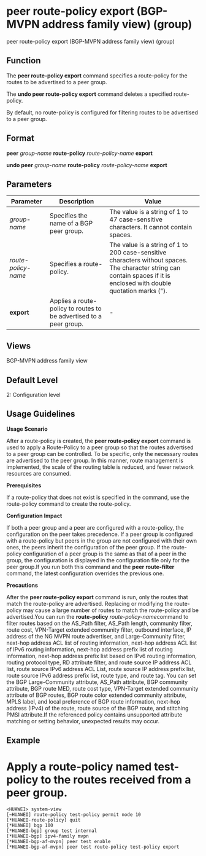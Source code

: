 peer route-policy export (BGP-MVPN address family view) (group)
===============================================================

peer route-policy export (BGP-MVPN address family view) (group)

Function
--------



The **peer route-policy export** command specifies a route-policy for the routes to be advertised to a peer group.

The **undo peer route-policy export** command deletes a specified route-policy.



By default, no route-policy is configured for filtering routes to be advertised to a peer group.


Format
------

**peer** *group-name* **route-policy** *route-policy-name* **export**

**undo peer** *group-name* **route-policy** *route-policy-name* **export**


Parameters
----------

| Parameter | Description | Value |
| --- | --- | --- |
| *group-name* | Specifies the name of a BGP peer group. | The value is a string of 1 to 47 case-sensitive characters. It cannot contain spaces. |
| *route-policy-name* | Specifies a route-policy. | The value is a string of 1 to 200 case-sensitive characters without spaces. The character string can contain spaces if it is enclosed with double quotation marks ("). |
| **export** | Applies a route-policy to routes to be advertised to a peer group. | - |



Views
-----

BGP-MVPN address family view


Default Level
-------------

2: Configuration level


Usage Guidelines
----------------

**Usage Scenario**

After a route-policy is created, the **peer route-policy export** command is used to apply a Route-Policy to a peer group so that the routes advertised to a peer group can be controlled. To be specific, only the necessary routes are advertised to the peer group. In this manner, route management is implemented, the scale of the routing table is reduced, and fewer network resources are consumed.

**Prerequisites**

If a route-policy that does not exist is specified in the command, use the route-policy command to create the route-policy.

**Configuration Impact**

If both a peer group and a peer are configured with a route-policy, the configuration on the peer takes precedence. If a peer group is configured with a route-policy but peers in the group are not configured with their own ones, the peers inherit the configuration of the peer group. If the route-policy configuration of a peer group is the same as that of a peer in the group, the configuration is displayed in the configuration file only for the peer group.If you run both this command and the **peer route-filter** command, the latest configuration overrides the previous one.

**Precautions**

After the **peer route-policy export** command is run, only the routes that match the route-policy are advertised. Replacing or modifying the route-policy may cause a large number of routes to match the route-policy and be advertised.You can run the **route-policy** *route-policy-name*command to filter routes based on the AS\_Path filter, AS\_Path length, community filter, route cost, VPN-Target extended community filter, outbound interface, IP address of the NG MVPN route advertiser, and Large-Community filter, next-hop address ACL list of routing information, next-hop address ACL list of IPv6 routing information, next-hop address prefix list of routing information, next-hop address prefix list based on IPv6 routing information, routing protocol type, RD attribute filter, and route source IP address ACL list, route source IPv6 address ACL List, route source IP address prefix list, route source IPv6 address prefix list, route type, and route tag. You can set the BGP Large-Community attribute, AS\_Path attribute, BGP community attribute, BGP route MED, route cost type, VPN-Target extended community attribute of BGP routes, BGP route color extended community attribute, MPLS label, and local preference of BGP route information, next-hop address (IPv4) of the route, route source of the BGP route, and stitching PMSI attribute.If the referenced policy contains unsupported attribute matching or setting behavior, unexpected results may occur.


Example
-------

# Apply a route-policy named test-policy to the routes received from a peer group.
```
<HUAWEI> system-view
[~HUAWEI] route-policy test-policy permit node 10
[*HUAWEI-route-policy] quit
[*HUAWEI] bgp 100
[*HUAWEI-bgp] group test internal
[*HUAWEI-bgp] ipv4-family mvpn
[*HUAWEI-bgp-af-mvpn] peer test enable
[*HUAWEI-bgp-af-mvpn] peer test route-policy test-policy export

```